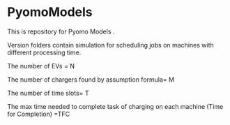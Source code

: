 # PyomoModels
This is repository for Pyomo Models .

Version folders contain simulation for scheduling jobs on machines with different processing time.

The number of EVs = N 

The number of chargers found by assumption formula= M

The number of time slots= T

The max time needed to complete task of charging on each machine (Time for Completion) =TFC

